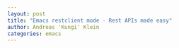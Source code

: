 ```yaml
---
layout: post
title: "Emacs restclient mode - Rest APIs made easy"
author: Andreas 'Kungi' Klein
categories: emacs
---
```

